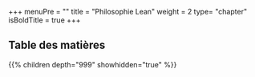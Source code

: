 +++
menuPre = ""
title = "Philosophie Lean"
weight = 2
type= "chapter"
isBoldTitle = true
+++

## Table des matières
{{% children depth="999" showhidden="true" %}}
